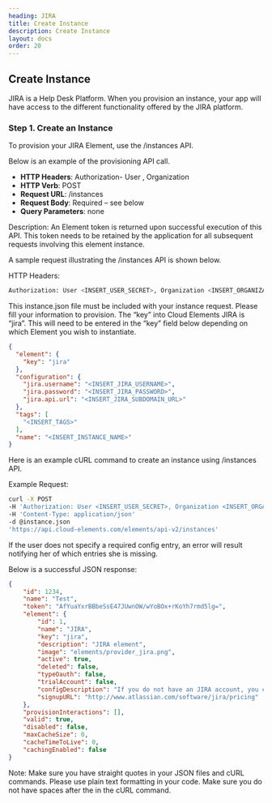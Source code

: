```yaml
---
heading: JIRA
title: Create Instance
description: Create Instance
layout: docs
order: 20
---
```


## Create Instance

JIRA is a Help Desk Platform. When you provision an instance, your app will have access to the different functionality offered by the JIRA platform.

### Step 1. Create an Instance

To provision your JIRA Element, use the /instances API.

Below is an example of the provisioning API call.

* __HTTP Headers__: Authorization- User <user secret>, Organization <organization secret>
* __HTTP Verb__: POST
* __Request URL__: /instances
* __Request Body__: Required – see below
* __Query Parameters__: none

Description: An Element token is returned upon successful execution of this API. This token needs to be retained by the application for all subsequent requests involving this element instance.

A sample request illustrating the /instances API is shown below.

HTTP Headers:

```bash
Authorization: User <INSERT_USER_SECRET>, Organization <INSERT_ORGANIZATION_SECRET>

```
This instance.json file must be included with your instance request.  Please fill your information to provision.  The “key” into Cloud Elements JIRA is “jira”.  This will need to be entered in the “key” field below depending on which Element you wish to instantiate.

```JSON
{
  "element": {
    "key": "jira"
  },
  "configuration": {
    "jira.username": "<INSERT_JIRA_USERNAME>",
    "jira.password": "<INSERT_JIRA_PASSWORD>",
    "jira.api.url": "<INSERT_JIRA_SUBDOMAIN_URL>"
  },
  "tags": [
    "<INSERT_TAGS>"
  ],
  "name": "<INSERT_INSTANCE_NAME>"
}
```

Here is an example cURL command to create an instance using /instances API.

Example Request:

```bash
curl -X POST
-H 'Authorization: User <INSERT_USER_SECRET>, Organization <INSERT_ORGANIZATION_SECRET>'
-H 'Content-Type: application/json'
-d @instance.json
'https://api.cloud-elements.com/elements/api-v2/instances'
```

If the user does not specify a required config entry, an error will result notifying her of which entries she is missing.

Below is a successful JSON response:

```JSON
{
    "id": 1234,
    "name": "Test",
    "token": "AfYuaYxrBBbeSsE47JUwnOW/wYoBOx+rKoYh7rmd5lg=",
    "element": {
        "id": 1,
        "name": "JIRA",
        "key": "jira",
        "description": "JIRA element",
        "image": "elements/provider_jira.png",
        "active": true,
        "deleted": false,
        "typeOauth": false,
        "trialAccount": false,
        "configDescription": "If you do not have an JIRA account, you can create one at <a href="http://www.atlassian.com/software/jira/pricing" target="_blank">JIRA Signup</a>",
        "signupURL": "http://www.atlassian.com/software/jira/pricing"
    },
    "provisionInteractions": [],
    "valid": true,
    "disabled": false,
    "maxCacheSize": 0,
    "cacheTimeToLive": 0,
    "cachingEnabled": false
}
```

Note:  Make sure you have straight quotes in your JSON files and cURL commands.  Please use plain text formatting in your code.  Make sure you do not have spaces after the in the cURL command.
